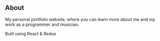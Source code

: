 ## About
My personal portfolio website, where you can learn more about me and my work as a programmer and musician. 

Built using React & Redux
